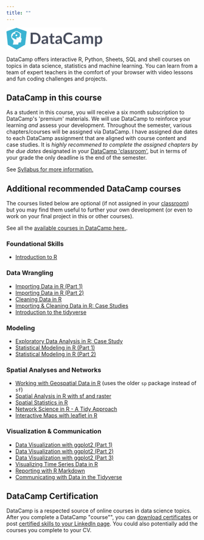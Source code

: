 ```yaml
---
title: ""
---
```


<a  href="http://datacamp.com"> <img src="img/DataCamp_logo.png" width=50% ></img></a>

DataCamp offers interactive R, Python, Sheets, SQL and shell courses on topics in data science, statistics and machine learning. You can learn from a team of expert teachers in the comfort of your browser with video lessons and fun coding challenges and projects.

## DataCamp in this course

As a student in this course, you will receive a six month subscription to DataCamp's 'premium' materials.  We will use DataCamp to reinforce your learning _and_ assess your development. Throughout the semester, various chapters/courses will be assigned via DataCamp.  I have assigned due dates to each DataCamp assignment that are aligned with course content and case studies.  It is _highly recommened to complete the assigned chapters by the due dates_ designated in your [DataCamp 'classroom'](https://www.datacamp.com/enterprise/geo511-fall-2020), but in terms of your grade the only deadline is the end of the semester.

See [Syllabus for more information.](Syllabus.html)  


## Additional recommended DataCamp courses

The courses listed below are optional (if not assigned in your [classroom](https://www.datacamp.com/enterprise/geo511-fall-2020)) but you may find them useful to further your own development (or even to work on your final project in this or other courses).

See all the [available courses in DataCamp here.](https://www.datacamp.com/courses).



### Foundational Skills
* [Introduction to R](https://www.datacamp.com/courses/free-introduction-to-r) 

### Data Wrangling
* [Importing Data in R (Part 1)](https://www.datacamp.com/courses/importing-data-in-r-part-1)
* [Importing Data in R (Part 2)](https://www.datacamp.com/courses/importing-data-in-r-part-2)
* [Cleaning Data in R](https://www.datacamp.com/courses/cleaning-data-in-r)
* [Importing & Cleaning Data in R: Case Studies](https://www.datacamp.com/courses/importing-cleaning-data-in-r-case-studies)
* [Introduction to the tidyverse](https://www.datacamp.com/courses/introduction-to-the-tidyverse)

### Modeling
* [Exploratory Data Analysis in R: Case Study](https://www.datacamp.com/courses/exploratory-data-analysis-in-r-case-study)
* [Statistical Modeling in R (Part 1)](https://www.datacamp.com/courses/statistical-modeling-in-r-part-1)
* [Statistical Modeling in R (Part 2)](https://www.datacamp.com/courses/statistical-modeling-in-r-part-2)

### Spatial Analyses and Networks
* [Working with Geospatial Data in R](https://www.datacamp.com/courses/working-with-geospatial-data-in-r) (uses the older `sp` package instead of `sf`)
* [Spatial Analysis in R with sf and raster](https://www.datacamp.com/courses/spatial-analysis-in-r-with-sf-and-raster)
* [Spatial Statistics in R](https://www.datacamp.com/courses/spatial-statistics-in-r)
* [Network Science in R - A Tidy Approach](https://www.datacamp.com/courses/network-science-in-r-a-tidy-approach)
* [Interactive Maps with leaflet in R](https://www.datacamp.com/courses/interactive-maps-with-leaflet-in-r)

### Visualization & Communication
* [Data Visualization with ggplot2 (Part 1)](https://www.datacamp.com/courses/data-visualization-with-ggplot2-1)
* [Data Visualization with ggplot2 (Part 2)](https://www.datacamp.com/courses/data-visualization-with-ggplot2-2)
* [Data Visualization with ggplot2 (Part 3)](https://www.datacamp.com/courses/data-visualization-with-ggplot2-3)
* [Visualizing Time Series Data in R](https://www.datacamp.com/courses/visualizing-time-series-data-in-r)
* [Reporting with R Markdown](https://www.datacamp.com/courses/reporting-with-r-markdown)
* [Communicating with Data in the Tidyverse](https://www.datacamp.com/courses/communicating-with-data-in-the-tidyverse)

## DataCamp Certification

DataCamp is a respected source of online courses in data science topics.  After you complete a DataCamp "course"", you can [download certificates](https://support.datacamp.com/hc/en-us/articles/360005885114-Where-can-I-download-the-certificates-) or post [certified skills to your LinkedIn page](https://support.datacamp.com/hc/en-us/articles/360001548814-How-can-I-share-my-certificate-Statement-of-Accomplishment-).  You could also potentially add the courses you complete to your CV.  

